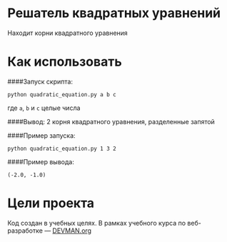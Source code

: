 # Решатель квадратных уравнений

Находит корни квадратного уравнения

# Как использовать

####Запуск скрипта:
```
python quadratic_equation.py a b c  
```
где `a`, `b` и `c` целые числа  
 
####Вывод:
 2 корня квадратного уравнения, разделенные запятой

####Пример запуска:
```
python quadratic_equation.py 1 3 2
```
####Пример вывода:
```
(-2.0, -1.0)
```
# Цели проекта

Код создан в учебных целях. В рамках учебного курса по веб-разработке ― [DEVMAN.org](https://devman.org)
